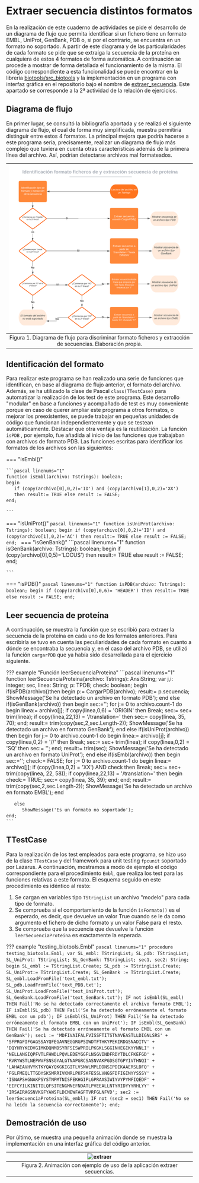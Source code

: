 # Extraer secuencia distintos formatos

En la realización de este cuaderno de actividades se pide el desarrollo de un diagrama de flujo que permita identificar si un fichero tiene un formato EMBL, UniProt, GenBank, PDB o, si por el contrario, se encuentra en un formato no soportado. A partir de este diagrama y de las particularidades de cada formato se pide que se extraiga la secuencia de la proteína en cualquiera de estos 4 formatos de forma automática. A continuación se procede a mostrar de forma detallada el funcionamiento de la misma. El código correspondiente a esta funcionalidad se puede encontrar en la librería [biotools/src_biotools](https://github.com/currocam/biotools_hQC/blob/master/biotools/src_biotools.pas) y la implementación en un programa con interfaz gráfica en el repositorio bajo el nombre de [extraer_secuencia](https://github.com/currocam/biotools_hQC/tree/master/extraer_secuencia). Este apartado se corresponde a la 2ª actividad de la relación de ejercicios.

## Diagrama de flujo

En primer lugar, se consultó la bibliografía aportada y se realizó el siguiente diagrama de flujo, el cual de forma muy simplificada, muestra permitiría distinguir entre estos 4 formatos. La principal mejora que podría hacerse a este programa sería, precisamente, realizar un diagrama de flujo más complejo que tuviera en cuenta otras características además de la primera línea del archivo. Así, podrían detectarse archivos mal formateados.

|![extraer](images/diagrama_formatos.svg)|
|:--:|
|Figura 1. Diagrama de flujo para discriminar formato ficheros y extracción de secuencias. Elaboración propia.|


## Identificación del formato

Para realizar este programa se han realizado una serie de funciones que identifican, en base al diagrama de flujo anterior, el formato del archivo. Además, se ha utilizado la clase de Pascal `class(TTestCase)` para automatizar la realización de los test de este programa. Este desarrollo "modular" en base a funciones y acompañado de test es muy conveniente porque en caso de querer ampliar este programa a otros formatos, o mejorar los preexistentes, se puede trabajar en pequeñas unidades de código que funcionan independientemente y que se testean automáticamente. Destacar que otra ventaja es la reutilización. La función `isPDB` , por ejemplo, fue añadida al inicio de las funciones que trabajaban con archivos de formato PDB. Las funciones escritas para identificar los formatos de los archivos son las siguientes:

=== "isEmbl()"

	```pascal linenums="1"
	function isEmbl(archivo: Tstrings): boolean;
	begin
	   if (copy(archivo[0],0,2)='ID') and (copy(archivo[1],0,2)='XX')
	   then result:= TRUE else result := FALSE;
	end;

	```
=== "isUniProt()"
	```pascal linenums="1"
	function isUniProt(archivo: Tstrings): boolean;
	begin
	   if (copy(archivo[0],0,2)='ID') and (copy(archivo[1],0,2)='AC')
	   then result:= TRUE else result := FALSE;
	end;
	```
=== "isGenBank()"
	```pascal linenums="1"
	function isGenBank(archivo: Tstrings): boolean;
	begin
	   if (copy(archivo[0],0,5)='LOCUS')
	   then result:= TRUE else result := FALSE;
	end;

	```
=== "isPDB()"
	```pascal linenums="1"
	function isPDB(archivo: Tstrings): boolean;
	begin
	   if (copy(archivo[0],0,6)= 'HEADER')
	   then result:= TRUE else result := FALSE;
	end;  
	```

## Leer secuencia de proteína

A continuación, se muestra la función que se escribió para extraer la secuencia de la proteína en cada uno de los formatos anteriores. Para escribirla se tuvo en cuenta las peculiaridades de cada formato en cuanto a dónde se encontraba la secuencia y, en el caso del archivo PDB, se utilizó la función `cargarPDB` que ya había sido desarrollada para el ejercicio siguiente.

??? example "Función leerSecuenciaProteina"
	```pascal linenums="1"
	function leerSecuenciaProteina(archivo: Tstrings): AnsiString;
	var
	   j,i: integer;
	   sec, linea: String;
	   p: TPDB;
	   check: boolean;
	begin
	   if(isPDB(archivo))then
	     begin
	     p:= CargarPDB(archivo);
	     result:= p.secuencia;
	     ShowMessage('Se ha detectado un archivo en formato PDB');
	   end
	else if(isGenBank(archivo)) then
	   begin
	     sec:='';
	     for j:= 0 to archivo.count-1 do
	     begin
	       linea:= archivo[j];
	       if copy(linea,0,6) = 'ORIGIN' then Break;
	       sec:= sec+ trim(linea);
	       if copy(linea,22,13) = '/translation=' then sec:= copy(linea, 35, 70);
	     end;
	     result:= trim(copy(sec,2,sec.Length-2));
	     ShowMessage('Se ha detectado un archivo en formato GenBank');
	   end
	   else if(isUniProt(archivo)) then
	     begin
		for j:= 0 to archivo.count-1 do
		begin
		  linea:= archivo[j];
		  if copy(linea,0,2) = '//' then Break;
		  sec:= sec+ trim(linea);
		  if copy(linea,0,2) = 'SQ' then sec:= '';
		end;
		result:= trim(sec);
		ShowMessage('Se ha detectado un archivo en formato UniProt');
	      end
	   else if(isEmbl(archivo)) then
	     begin
	       sec:='';
	       check:= FALSE;
	       for j:= 0 to archivo.count-1 do
	       begin
		 linea:= archivo[j];
		 if (copy(linea,0,2) = 'XX') AND check then Break;
		 sec:= sec+ trim(copy(linea, 22, 58));
		 if copy(linea,22,13) = '/translation=' then
		 begin
		   check:= TRUE;
		   sec:= copy(linea, 35, 39);
		   end;
	       end;
	       result:= trim(copy(sec,2,sec.Length-2));
	       ShowMessage('Se ha detectado un archivo en formato EMBL');
		 end

	   else
	      ShowMessage('Es un formato no soportado');
	end;          
	```

## TTestCase

Para la realización de los test empleados para este programa, se hizo uso de la clase `TTestCase` y del framework para unit testing `fpcunit` soportado por Lazarus. A continuación, mostramos a modo de ejemplo el código correspondiente para el procedimiento `Embl`, que realiza los test para las funciones relativas a este formato. El esquema seguido en este procedimiento es idéntico al resto:

1. Se cargan en variables tipo `TStringList` un archivo "modelo" para cada tipo de formato.
2. Se comprueba si el comportamiento de la función `isFormato()` es el esperado, es decir, que devuelve un valor True cuando se le da como argumento el fichero de dicho formato y un valor False para el resto.
3. Se comprueba que la secuencia que devuelve la función `leerSecuenciaProteina` es exactamente la esperada.

??? example "testing_biotools.Embl"
	```pascal linenums="1"
	procedure testing_biotools.Embl;
	var
	  SL_embl: TStringList;
	  SL_pdb: TStringList;
	  SL_UniProt: TStringList;
	  SL_GenBank: TStringList;
	  sec1, sec2: String;
	begin
	  SL_embl := TStringList.Create;
	  SL_pdb := TStringList.Create;
	  SL_UniProt:= TStringList.Create;
	  SL_GenBank := TStringList.Create;
	  SL_embl.LoadFromFile('text_embl.txt');
	  SL_pdb.LoadFromFile('text_PDB.txt');
	  SL_UniProt.LoadFromFile('text_UniProt.txt');
	  SL_GenBank.LoadFromFile('text_GenBank.txt');
	  IF not isEmbl(SL_embl) THEN Fail('No se ha detectado correctamente el archivo formato EMBL');
	  IF isEmbl(SL_pdb) THEN Fail('Se ha detectado erróneamente el formato EMBL con un pdb');
	  IF isEmbl(SL_UniProt) THEN Fail('Se ha detectado erróneamente el formato EMBL con un UniProt');
	  IF isEmbl(SL_GenBank) THEN Fail('Se ha detectado erróneamente el formato EMBL con un GenBank');
	  sec1 := 'MDFIVAIFALFVISSFTITSTNAVEASTLLDIGNLSRS' +
		 'SFPRGFIFGAGSSAYQFEGAVNEGGRGPSIWDTFTHKYPEKIRDGSNADITV' +
		 'DQYHRYKEDVGIMKDQNMDSYRFSISWPRILPKGKLSGGINHEGIKYYNNLI' +
		 'NELLANGIQPFVTLFHWDLPQVLEDEYGGFLNSGVINDFRDYTDLCFKEFGD' +
		 'RVRYWSTLNEPWVFSNSGYALGTNAPGRCSASNVAKPGDSGTGPYIVTHNQI' +
		 'LAHAEAVHVYKTKYQAYQKGKIGITLVSNWLMPLDDNSIPDIKAAERSLDFQ' +
		 'FGLFMEQLTTGDYSKSMRRIVKNRLPKFSKFESSLVNGSFDFIGINYYSSSY' +
		 'ISNAPSHGNAKPSYSTNPMTNISFEKHGIPLGPRAASIWIYVYPYMFIQEDF' +
		 'EIFCYILKINITILQFSITENGMNEFNDATLPVEEALLNTYRIDYYYRHLYY' +
		 'IRSAIRAGSNVKGFYAWSFLDCNEWFAGFTVRFGLNFVD';
	  sec2 := leerSecuenciaProteina(SL_embl);
	  IF not (sec2 = sec1) THEN Fail('No se ha leído la secuencia correctamente');
	end;        
	```
## Demostración de uso

Por último, se muestra una pequeña animación donde se muestra la implementación en una interfaz gráfica del código anterior.

|![extraer](images/extraer_secuencia.gif)|
|:--:|
|Figura 2. Animación con ejemplo de uso de la aplicación extraer secuencias.|

